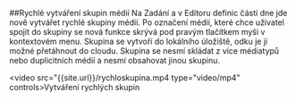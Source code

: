 ﻿---
categories: [fenix]
layout: fenix
---

##Rychlé vytváření skupin médií
Na Zadání a v Editoru definic částí dne jde nově vytvářet rychlé skupiny médií. Po označení médií, které chce uživatel spojit do skupiny se nová funkce skrývá pod pravým tlačítkem myši
v kontextovém menu. Skupina se vytvoří do lokálního úložiště, odku je jí možné přetáhnout do cloudu. Skupina se nesmí skládat z více médiatypů nebo duplicitních médií a nesmí obsahovat jinou skupinu.

<video src="{{site.url}}/rychloskupina.mp4 type="video/mp4" controls>Vytváření rychlých skupin</video>



 